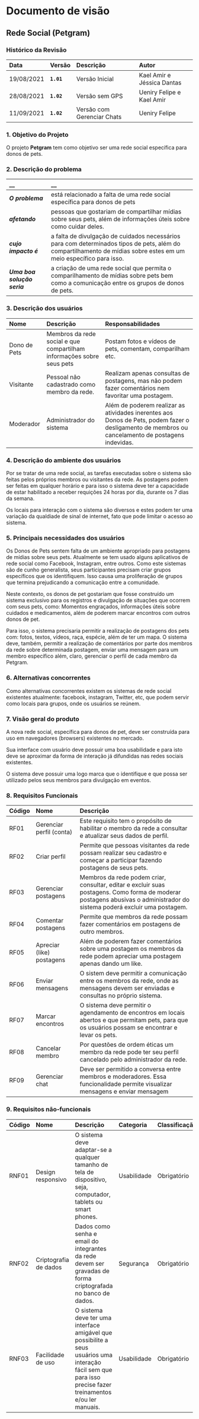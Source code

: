 # Documento de visão

## Rede Social (Petgram)

### Histórico da Revisão 

|  Data  | Versão | Descrição | Autor |
|:-------|:-------|:----------|:------|
| 19/08/2021 |  **`1.01`** | Versão Inicial  | Kael Amir e Jéssica Dantas |
| 28/08/2021 | **`1.02`** | Versão sem GPS | Ueniry Felipe e Kael Amir |
| 11/09/2021 | **`1.02`** | Versão com Gerenciar Chats | Ueniry Felipe |

### 1. Objetivo do Projeto 

O projeto __Petgram__ tem como objetivo ser uma rede social específica para donos de pets.
 

### 2. Descrição do problema 

|         __        | __   |
|:------------------|:-----|
| **_O problema_**    | está relacionado a falta de uma rede social específica para donos de pets  |
| **_afetando_**      | pessoas que gostariam de compartilhar mídias sobre seus pets, além de informações úteis sobre como cuidar deles. |
| **_cujo impacto é_**| a falta de divulgação de cuidados necessários para com determinados tipos de pets, além do compartilhamento de mídias sobre estes em um meio específico para isso.|
| **_Uma boa solução seria_** | a criação de uma rede social que permita o comparilhamento de mídias sobre pets bem como a comunicação entre os grupos de donos de pets.|


### 3. Descrição dos usuários

| Nome | Descrição | Responsabilidades |
|:---  |:--- |:--- |
| Dono de Pets  | Membros da rede social e que compartilham informações sobre seus pets | Postam fotos e vídeos de pets, comentam, comparilham etc.|
| Visitante  | Pessoal não cadastrado como membro da rede. | Realizam apenas consultas de postagens, mas não podem fazer comentários nem favoritar uma postagem. |
| Moderador | Administrador do sistema | Além de poderem realizar as atividades inerentes aos Donos de Pets, podem fazer o desligamento de membros ou cancelamento de postagens indevidas.|

### 4. Descrição do ambiente dos usuários

Por se tratar de uma rede social, as tarefas executadas sobre o sistema são feitas pelos próprios membros ou visitantes da rede. As postagens podem ser feitas em qualquer horário e para isso o sistema deve ter a capacidade de estar habilitado a receber requições 24 horas por dia, durante os 7 dias da semana.

Os locais para interação com o sistema são diversos e estes podem ter uma variação da qualdiade de sinal de internet, fato que pode limitar o acesso ao sistema. 

### 5. Principais necessidades dos usuários
Os Donos de Pets sentem falta de um ambiente apropriado para postagens de mídias sobre seus pets. Atualmente se tem usado alguns aplicativos de rede social como Facebook, Instagram, entre outros. Como este sistemas são de cunho generalista, seus participantes precisam criar grupos específicos que os identifiquem. Isso causa uma proliferação de grupos que termina prejudicando a comunicação entre a comunidade.

Neste contexto, os donos de pet gostariam que fosse construído um sistema exclusivo para os registros e divulgação de situações que ocorrem com seus pets, como: Momentos engraçados, informações úteis sobre cuidados e medicamentos, além de poderem marcar encontros com outros donos de pet.

Para isso, o sistema precisaria permitir a realização de postagens dos pets com: fotos, textos, vídeos, raça, espécie, além de ter um mapa. O sistema deve, também, permitir a realização de comentários por parte dos membros da rede sobre determinada postagem, enviar uma mensagem para um membro específico além, claro, gerenciar o perfil de cada membro da Petgram.


### 6.	Alternativas concorrentes
Como alternativas concorrentes existem os sistemas de rede social existentes atualmente: facebook, instagram, Twitter, etc, que podem servir como locais para grupos, onde os usuários se reúnem.

### 7.	Visão geral do produto
A nova rede social, específica para donos de pet, deve ser construída para uso em navegadores (browsers) existentes no mercado. 

Sua interface com usuário deve possuir uma boa usabilidade e para isto deve se aproximar da forma de interação já difundidas nas redes sociais existentes.

O sistema deve possuir uma logo marca que o identifique e que possa ser utilizado pelos seus membros para divulgação em eventos.


### 8. Requisitos Funcionais

| Código | Nome | Descrição |
|:---  |:--- |:--- |
| RF01 | Gerenciar perfil (conta)| Este requisito tem o propósito de habilitar o membro da rede a consultar e atualizar seus dados de perfil. |
| RF02 | Criar perfil | Permite que pessoas visitantes da rede possam realizar seu cadastro e começar a participar fazendo postagens de seus pets. |
| RF03 | Gerenciar postagens |  Membros da rede podem criar, consultar, editar e excluir suas postagens. Como forma de moderar postagens abusivas o administrador do sistema poderá excluir uma postagem. |
| RF04 | Comentar postagens | Permite que membros da rede possam fazer comentários em postagens de outro membros. |
| RF05 | Apreciar (like) postagens | Além de poderem fazer comentários sobre uma postagem os membros da rede podem apreciar uma postagem apenas dando um like. |
| RF06 | Enviar mensagens | O sistem deve permitir a comunicação entre os membros da rede, onde as mensagens devem ser enviadas e consultas no próprio sistema. |
| RF07 | Marcar encontros | O sistema deve permitir o agendamento de encontros em locais abertos e que permitam pets, para que os usuários possam se encontrar e levar os pets. |
| RF08 | Cancelar membro | Por questões de ordem éticas  um membro da rede pode ter seu perfil cancelado pelo administrador da rede.|
| RF09 | Gerenciar chat | Deve ser permitido a conversa entre membros e moderadores. Essa funcionalidade permite visualizar mensagens e enviar mensagem|


### 9. Requisitos não-funcionais

 Código | Nome | Descrição | Categoria | Classificação
|:---  |:--- |:--- |:--- |:--- |
| RNF01 | Design responsivo| O sistema deve adaptar-se a qualquer tamanho de tela de dispositivo, seja, computador, tablets ou smart phones. | Usabilidade| Obrigatório |
| RNF02 | Criptografia de dados| Dados como senha e email do integrantes da rede devem ser gravadas de forma criptografada no banco de dados. | Segurança | Obrigatório|
| RNF03 | Facilidade de uso| O sistema deve ter uma interface amigável que possibilite a seus usuários uma interação fácil sem que para isso precise fazer treinamentos e/ou ler manuais. | Usabilidade| Obrigatório |

